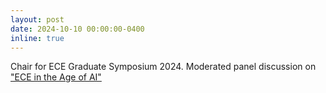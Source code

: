 ```yaml
---
layout: post
date: 2024-10-10 00:00:00-0400
inline: true
---
```


Chair for ECE Graduate Symposium 2024. 
Moderated panel discussion on ["ECE in the Age of AI"](https://x.com/akshitakamsali/status/1844851722377634000)